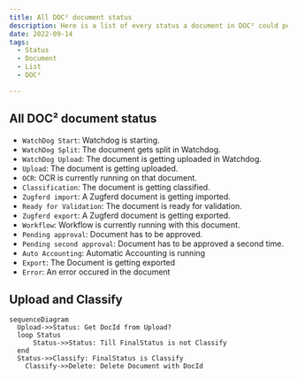 ```yaml
---
title: All DOC² document status
description: Here is a list of every status a document in DOC² could possibly have.
date: 2022-09-14
tags:
  - Status
  - Document
  - List
  - DOC²

---
```


##  All DOC² document status

- `WatchDog Start`: Watchdog is starting.
- `WatchDog Split`: The document gets split in Watchdog.
- `WatchDog Upload`: The document is getting uploaded in Watchdog.
- `Upload`: The document is getting uploaded.
- `OCR`: OCR is currently running on that document.
- `Classification`: The document is getting classified.
- `Zugferd import`: A Zugferd document is getting imported.
- `Ready for Validation`: The document is ready for validation.
- `Zugferd export`: A Zugferd document is getting exported.
- `Workflow`: Workflow is currently running with this document.
- `Pending approval`: Document has to be approved.
- `Pending second approval`: Document has to be approved a second time.
- `Auto Accounting`: Automatic Accounting is running
- `Export`: The Document is getting exported
- `Error`: An error occured in the document

##  Upload and Classify

``` mermaid
sequenceDiagram
  Upload->>Status: Get DocId from Upload?
  loop Status
      Status->>Status: Till FinalStatus is not Classify
  end
  Status->>Classify: FinalStatus is Classify
	Classify->>Delete: Delete Document with DocId

```

